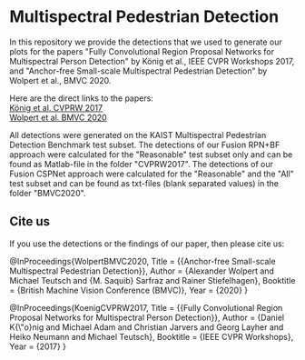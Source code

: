 # Multispectral Pedestrian Detection
In this repository we provide the detections that we used to generate our plots for the papers "Fully Convolutional Region Proposal Networks for Multispectral Person Detection" by König et al., IEEE CVPR Workshops 2017, and "Anchor-free Small-scale Multispectral
Pedestrian Detection" by Wolpert et al., BMVC 2020.

Here are the direct links to the papers:\
[König et al. CVPRW 2017](https://openaccess.thecvf.com/content_cvpr_2017_workshops/w3/html/Konig_Fully_Convolutional_Region_CVPR_2017_paper.html) \
[Wolpert et al. BMVC 2020](https://arxiv.org/abs/2008.08418)

All detections were generated on the KAIST Multispectral Pedestrian Detection Benchmark test subset. The detections of our Fusion RPN+BF approach were calculated for the "Reasonable" test subset only and can be found as Matlab-file in the folder "CVPRW2017". The detections of our Fusion CSPNet approach were calculated for the "Reasonable" and the "All" test subset and can be found as txt-files (blank separated values) in the folder "BMVC2020".

## Cite us
If you use the detections or the findings of our paper, then please cite us:

@InProceedings{WolpertBMVC2020,
Title = {{Anchor-free Small-scale Multispectral Pedestrian Detection}},
Author = {Alexander Wolpert and Michael Teutsch and {M. Saquib} Sarfraz and Rainer Stiefelhagen},
Booktitle = {British Machine Vision Conference (BMVC)},
Year = {2020}
}

@InProceedings{KoenigCVPRW2017,
Title = {{Fully Convolutional Region Proposal Networks for Multispectral Person Detection}},
Author = {Daniel K{\\"o}nig and Michael Adam and Christian Jarvers and Georg Layher and Heiko Neumann and Michael Teutsch},
Booktitle = {IEEE CVPR Workshops},
Year = {2017}
}
